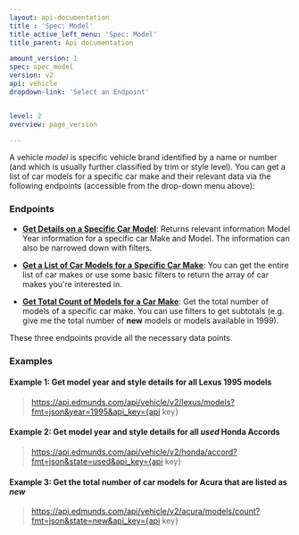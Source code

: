 ```yaml
---
layout: api-documentation
title : 'Spec: Model'
title_active_left_menu: 'Spec: Model'
title_parent: Api documentation

amount_version: 1
spec: spec_model
version: v2
api: vehicle
dropdown-link: 'Select an Endpoint'


level: 2
overview: page_version

---
```


<div class="info-message">
A vehicle <em>model</em> is specific vehicle brand identified by a name or number (and which is usually further classified by trim or style level). You can get a list of car models for a specific car make and their relevant data via the following endpoints (accessible from the drop-down menu above):
</div>

### Endpoints

* [**Get Details on a Specific Car Model**](/api-documentation/vehicle/spec_model/v2/02_model_details/api-description.html): Returns relevant information Model Year information for a specific car Make and Model. The information can also be narrowed down with filters.

* [**Get a List of Car Models for a Specific Car Make**](/api-documentation/vehicle/spec_model/v2/01_list_of_models/api-description.html): You can get the entire list of car makes or use some basic filters to return the array of car makes you're interested in.

* [**Get Total Count of Models for a Car Make**](/api-documentation/vehicle/spec_model/v2/03_models_count/api-description.html): Get the total number of models of a specific car make. You can use filters to get subtotals (e.g. give me the total number of __new__ models or models available in 1999).

These three endpoints provide all the necessary data points.

### Examples

#### Example 1: Get model year and style details for all Lexus 1995 models
	
> https://api.edmunds.com/api/vehicle/v2/lexus/models?fmt=json&year=1995&api_key={api key}
	
#### Example 2: Get model year and style details for all ***used*** Honda Accords

> https://api.edmunds.com/api/vehicle/v2/honda/accord?fmt=json&state=used&api_key={api key}
	
#### Example 3: Get the total number of car models for Acura that are listed as ***new***

> https://api.edmunds.com/api/vehicle/v2/acura/models/count?fmt=json&state=new&api_key={api key}


